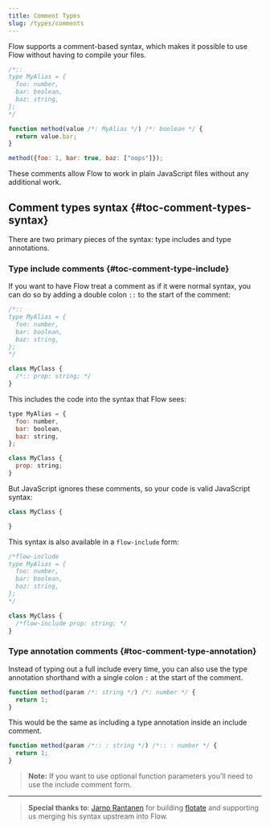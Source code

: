 ```yaml
---
title: Comment Types
slug: /types/comments
---
```


Flow supports a comment-based syntax, which makes it possible to use Flow
without having to compile your files.

```js flow-check
/*::
type MyAlias = {
  foo: number,
  bar: boolean,
  baz: string,
};
*/

function method(value /*: MyAlias */) /*: boolean */ {
  return value.bar;
}

method({foo: 1, bar: true, baz: ["oops"]});
```

These comments allow Flow to work in plain JavaScript files without any
additional work.

## Comment types syntax {#toc-comment-types-syntax}

There are two primary pieces of the syntax: type includes and type annotations.

### Type include comments {#toc-comment-type-include}

If you want to have Flow treat a comment as if it were normal syntax, you can
do so by adding a double colon `::` to the start of the comment:

```js flow-check
/*::
type MyAlias = {
  foo: number,
  bar: boolean,
  baz: string,
};
*/

class MyClass {
  /*:: prop: string; */
}
```

This includes the code into the syntax that Flow sees:

```js flow-check
type MyAlias = {
  foo: number,
  bar: boolean,
  baz: string,
};

class MyClass {
  prop: string;
}
```

But JavaScript ignores these comments, so your code is valid JavaScript syntax:

```js flow-check
class MyClass {

}
```

This syntax is also available in a `flow-include` form:

```js flow-check
/*flow-include
type MyAlias = {
  foo: number,
  bar: boolean,
  baz: string,
};
*/

class MyClass {
  /*flow-include prop: string; */
}
```

### Type annotation comments {#toc-comment-type-annotation}

Instead of typing out a full include every time, you can also use the type
annotation shorthand with a single colon `:` at the start of the comment.

```js flow-check
function method(param /*: string */) /*: number */ {
  return 1;
}
```

This would be the same as including a type annotation inside an include comment.

```js flow-check
function method(param /*:: : string */) /*:: : number */ {
  return 1;
}
```

> **Note:** If you want to use optional function parameters you'll need to use
> the include comment form.

---

> **Special thanks to**: [Jarno Rantanen](https://github.com/jareware) for
> building [flotate](https://github.com/jareware/flotate) and supporting us
> merging his syntax upstream into Flow.
